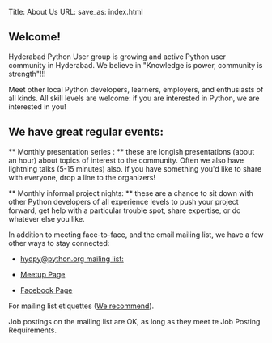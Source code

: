 Title: About Us
URL:
save_as: index.html

## Welcome!

Hyderabad Python User group is growing and active Python user community in Hyderabad. We believe in "Knowledge is power, community is strength"!!!

Meet other local Python developers, learners, employers, and enthusiasts of all kinds.
 All skill levels are welcome: if you are interested in Python, we are interested in you!

## We have great regular events:

** Monthly presentation series : ** these are longish presentations (about an hour) about topics of interest to the community.
 Often we also have lightning talks (5-15 minutes) also.
 If you have something you'd like to share with everyone, drop a line to the organizers!

** Monthly informal project nights: ** these are a chance to sit down with other Python developers of all
experience levels to push your project forward, get help with a particular trouble spot,
share expertise, or do whatever else you like.

In addition to meeting face-to-face, and the email mailing list, we have a few other ways to stay connected:

- [hydpy@python.org mailing list:](https://mail.python.org/mm3/mailman3/lists/hydpy.python.org/)

- [Meetup Page](https://www.meetup.com/Hyderabad-Python-Meetup-Group/)

- [Facebook Page](https://www.facebook.com/HydPy/)


For mailing list etiquettes ([We recommend](https://www.shakthimaan.com/downloads/glv/presentations/mailing-list-etiquette.pdf)).


Job postings on the mailing list are OK, as long as they meet te Job Posting Requirements.